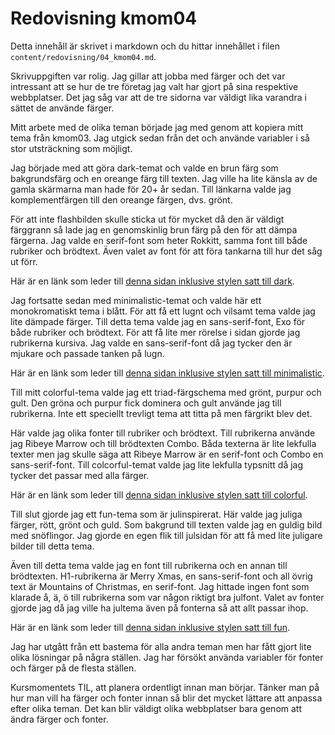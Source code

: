 ---
---
Redovisning kmom04
=========================

Detta innehåll är skrivet i markdown och du hittar innehållet i filen `content/redovisning/04_kmom04.md`.

Skrivuppgiften var rolig. Jag gillar att jobba med färger och det var intressant att se hur de tre företag jag valt har gjort på sina respektive webbplatser. Det jag såg var att de tre sidorna var väldigt lika varandra i sättet de använde färger.

Mitt arbete med de olika teman började jag med genom att kopiera mitt tema från kmom03. Jag utgick sedan från det och använde variabler i så stor utsträckning som möjligt.

Jag började med att göra dark-temat och valde en brun färg som bakgrundsfärg och en oreange färg till texten. Jag ville ha lite känsla av de gamla skärmarna man hade för 20+ år sedan. Till länkarna valde jag komplementfärgen till den oreange färgen, dvs. grönt.

För att inte flashbilden skulle sticka ut för mycket då den är väldigt färggrann så lade jag en genomskinlig brun färg på den för att dämpa färgerna. Jag valde en serif-font som heter Rokkitt, samma font till både rubriker och brödtext. Även valet av font för att föra tankarna till hur det såg ut förr.

Här är en länk som leder till [denna sidan inklusive stylen satt till dark](redovisning/kmom04?style=04_dark).


Jag fortsatte sedan med minimalistic-temat och valde här ett monokromatiskt tema i blått. För att få ett lugnt och vilsamt tema valde jag lite dämpade färger. Till detta tema valde jag en sans-serif-font, Exo för både rubriker och brödtext. För att få lite mer rörelse i sidan gjorde jag rubrikerna kursiva. Jag valde en sans-serif-font då jag tycker den är mjukare och passade tanken på lugn.

Här är en länk som leder till [denna sidan inklusive stylen satt till minimalistic](redovisning/kmom04?style=04_minimalistic).

Till mitt colorful-tema valde jag ett triad-färgschema med grönt, purpur och gult. Den gröna och purpur fick dominera och gult använde jag till rubrikerna. Inte ett speciellt trevligt tema att titta på men färgrikt blev det.

Här valde jag olika fonter till rubriker och brödtext. Till rubrikerna använde jag Ribeye Marrow och till brödtexten Combo. Båda texterna är lite lekfulla texter men jag skulle säga att Ribeye Marrow är en serif-font och Combo en sans-serif-font. Till colcorful-temat valde jag lite lekfulla typsnitt då jag tycker det passar med alla färger.

Här är en länk som leder till [denna sidan inklusive stylen satt till colorful](redovisning/kmom04?style=04_colorful).

Till slut gjorde jag ett fun-tema som är julinspirerat. Här valde jag juliga färger, rött, grönt och guld. Som bakgrund till texten valde jag en guldig bild med snöflingor. Jag gjorde en egen flik till julsidan för att få med lite juligare bilder till detta tema.

Även till detta tema valde jag en font till rubrikerna och en annan till brödtexten. H1-rubrikerna är Merry Xmas, en sans-serif-font och all övrig text är Mountains of Christmas, en serif-font. Jag hittade ingen font som klarade å, ä, ö till rubrikerna som var någon riktigt bra julfont. Valet av fonter gjorde jag då jag ville ha jultema även på fonterna så att allt passar ihop.

Här är en länk som leder till [denna sidan inklusive stylen satt till fun](redovisning/kmom04?style=04_fun).

Jag har utgått från ett bastema för alla andra teman men har fått gjort lite olika lösningar på några ställen. Jag har försökt använda variabler för fonter och färger på de flesta ställen.

Kursmomentets TIL, att planera ordentligt innan man börjar. Tänker man på hur man vill ha färger och fonter innan så blir det mycket lättare att anpassa efter olika teman. Det kan blir väldigt olika webbplatser bara genom att ändra färger och fonter.
